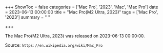 +++
ShowToc = false
categories = ['Mac Pro', '2023', 'Mac', 'Mac Pro']
date = 2023-06-13 00:00:00
title = "Mac Pro(M2 Ultra, 2023)"
tags = ['Mac Pro', '2023']
summary = " "

+++

The Mac Pro(M2 Ultra, 2023) was released on 2023-06-13 00:00:00.

Source: `https://en.wikipedia.org/wiki/Mac_Pro`
